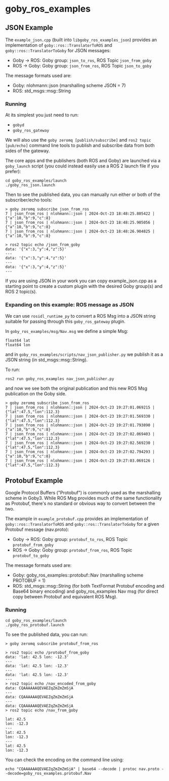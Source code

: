 # goby_ros_examples

## JSON Example

The `example_json.cpp` (built into `libgoby_ros_examples_json`) provides an implementation of `goby::ros::TranslatorToROS` and `goby::ros::TranslatorToGoby` for JSON messages:

- Goby -> ROS: Goby group: `json_to_ros`, ROS Topic `json_from_goby`
- ROS -> Goby: Goby group: `json_from_ros`, ROS Topic `json_to_goby`

The message formats used are:

- Goby: nlohmann::json (marshalling scheme JSON = 7)
- ROS: std_msgs::msg::String

### Running

At its simplest you just need to run:

- `gobyd`
- `goby_ros_gateway`

We will also use the `goby zeromq [publish/subscribe]` and `ros2 topic [pub/echo]` command line tools to publish and subscribe data from both sides of the gateway.

The core apps and the publishers (both ROS and Goby) are launched via a `goby_launch` script (you could instead easily use a ROS 2 launch file if you prefer):

```
cd goby_ros_examples/launch
./goby_ros_json.launch
```

Then to see the published data, you can manually run either or both of the subscriber/echo tools:

```
> goby zeromq subscribe json_from_ros
7 | json_from_ros | nlohmann::json | 2024-Oct-23 18:48:25.805422 | {"a":10,"b":9,"c":8}
7 | json_from_ros | nlohmann::json | 2024-Oct-23 18:48:25.905056 | {"a":10,"b":9,"c":8}
7 | json_from_ros | nlohmann::json | 2024-Oct-23 18:48:26.904825 | {"a":10,"b":9,"c":8}

> ros2 topic echo /json_from_goby
data: '{"x":3,"y":4,"z":5}'
---
data: '{"x":3,"y":4,"z":5}'
---
data: '{"x":3,"y":4,"z":5}'
---
```

If you are using JSON in your work you can copy example_json.cpp as a starting point to create a custom plugin with the desired Goby group(s) and ROS 2 topic(s).

### Expanding on this example: ROS message as JSON

We can use `rosidl_runtime_py` to convert a ROS Msg into a JSON string suitable for passing through this `goby_ros_gateway` plugin.

In `goby_ros_examples/msg/Nav.msg` we define a simple Msg:

```
float64 lat
float64 lon
```

and in `goby_ros_examples/scripts/nav_json_publisher.py` we publish it as a JSON string (in std_msgs::msg::String).

To run:

```
ros2 run goby_ros_examples nav_json_publisher.py
```

and now we see both the original publication and this new ROS Msg publication on the Goby side.

```
> goby zeromq subscribe json_from_ros
7 | json_from_ros | nlohmann::json | 2024-Oct-23 19:27:01.069215 | {"lat":47.5,"lon":112.3}
7 | json_from_ros | nlohmann::json | 2024-Oct-23 19:27:01.569330 | {"lat":47.5,"lon":112.3}
7 | json_from_ros | nlohmann::json | 2024-Oct-23 19:27:01.793890 | {"a":10,"b":9,"c":8}
7 | json_from_ros | nlohmann::json | 2024-Oct-23 19:27:02.069403 | {"lat":47.5,"lon":112.3}
7 | json_from_ros | nlohmann::json | 2024-Oct-23 19:27:02.569230 | {"lat":47.5,"lon":112.3}
7 | json_from_ros | nlohmann::json | 2024-Oct-23 19:27:02.794293 | {"a":10,"b":9,"c":8}
7 | json_from_ros | nlohmann::json | 2024-Oct-23 19:27:03.069126 | {"lat":47.5,"lon":112.3}
```

## Protobuf Example

Google Protocol Buffers ("Protobuf") is commonly used as the marshalling scheme in Goby3. While ROS Msg provides much of the same functionality as Protobuf, there's no standard or obvious way to convert between the two. 

The example in  `example_protobuf.cpp` provides an implementation of `goby::ros::TranslatorToROS` and `goby::ros::TranslatorToGoby` for a given Protobuf message (nav.proto):

- Goby -> ROS: Goby group: `protobuf_to_ros`, ROS Topic `protobuf_from_goby`
- ROS -> Goby: Goby group: `protobuf_from_ros`, ROS Topic `protobuf_to_goby`

The message formats used are:

- Goby: goby_ros_examples::protobuf::Nav (marshalling scheme PROTOBUF = 1)
- ROS: std_msgs::msg::String (for both TextFormat Protobuf encoding and Base64 binary encoding) and goby_ros_examples Nav msg (for direct copy between Protobuf and equivalent ROS Msg).

### Running

```
cd goby_ros_examples/launch
./goby_ros_protobuf.launch
```

To see the published data, you can run:

```
> goby zeromq subscribe protobuf_from_ros

> ros2 topic echo /protobuf_from_goby
data: 'lat: 42.5 lon: -12.3'
---
data: 'lat: 42.5 lon: -12.3'
---
data: 'lat: 42.5 lon: -12.3'
---
> ros2 topic echo /nav_encoded_from_goby
data: CQAAAAAAQEVAEZqZmZmZmSjA
---
data: CQAAAAAAQEVAEZqZmZmZmSjA
---
data: CQAAAAAAQEVAEZqZmZmZmSjA
> ros2 topic echo /nav_from_goby 

lat: 42.5
lon: -12.3
---
lat: 42.5
lon: -12.3
---
lat: 42.5
lon: -12.3

```

You can check the encoding on the command line using:

```
echo "CQAAAAAAQEVAEZqZmZmZmSjA" | base64 --decode | protoc nav.proto --decode=goby_ros_examples.protobuf.Nav
```
